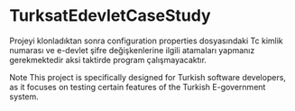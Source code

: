 # TurksatEdevletCaseStudy
Projeyi klonladıktan sonra configuration properties dosyasındaki Tc kimlik numarası ve e-devlet şifre değişkenlerine ilgili atamaları yapmanız gerekmektedir 
aksi taktirde program çalışmayacaktır.

Note
This project is specifically designed for Turkish software developers, 
as it focuses on testing certain features of the Turkish E-government system.
